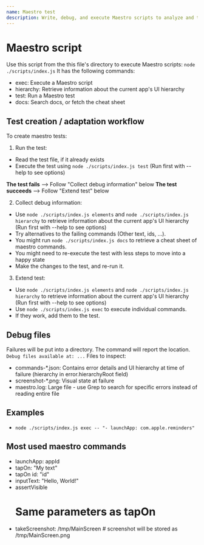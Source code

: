 ```yaml
---
name: Maestro test
description: Write, debug, and execute Maestro scripts to analyze and test mobile applications.
---
```


# Maestro script
Use this script from the this file's directory to execute Maestro scripts:
`node ./scripts/index.js`
It has the following commands:
- exec: Execute a Maestro script
- hierarchy: Retrieve information about the current app's UI hierarchy
- test: Run a Maestro test
- docs: Search docs, or fetch the cheat sheet

## Test creation / adaptation workflow
To create maestro tests:

1. Run the test:
- Read the test file, if it already exists
- Execute the test using `node ./scripts/index.js test` (Run first with --help to see options)

**The test fails** --> Follow "Collect debug information" below
**The test succeeds** --> Follow "Extend test" below

2. Collect debug information:
- Use `node ./scripts/index.js elements` and `node ./scripts/index.js hierarchy` to retrieve information about the current app's UI hierarchy (Run first with --help to see options)
- Try alternatives to the failing commands (Other text, ids, ...).
- You might run `node ./scripts/index.js docs` to retrieve a cheat sheet of maestro commands.
- You might need to re-execute the test with less steps to move into a happy state
- Make the changes to the test, and re-run it.

3. Extend test:
- Use `node ./scripts/index.js elements` and `node ./scripts/index.js hierarchy` to retrieve information about the current app's UI hierarchy (Run first with --help to see options)
- Use `node ./scripts/index.js exec` to execute individual commands.
- If they work, add them to the test.

## Debug files
Failures will be put into a directory. The command will report the location.
`Debug files available at: ...`
Files to inspect:
- commands-*.json: Contains error details and UI hierarchy at time of failure (hierarchy in error.hierarchyRoot field)
- screenshot-*.png: Visual state at failure
- maestro.log: Large file - use Grep to search for specific errors instead of reading entire file

## Examples
- `node ./scripts/index.js exec -- "- launchApp: com.apple.reminders"`

## Most used maestro commands
- launchApp: appId
- tapOn: "My text"
- tapOn
    id: "id"
- inputText: "Hello, World!"
- assertVisible
   # Same parameters as tapOn
- takeScreenshot: /tmp/MainScreen # screenshot will be stored as /tmp/MainScreen.png
